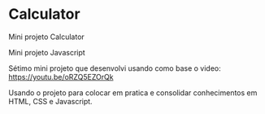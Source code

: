 # Calculator

Mini projeto Calculator

Mini projeto Javascript

Sétimo mini projeto que desenvolvi usando como base o video: https://youtu.be/oRZQ5EZOrQk

Usando o projeto para colocar em pratica e consolidar conhecimentos em HTML, CSS e Javascript.

